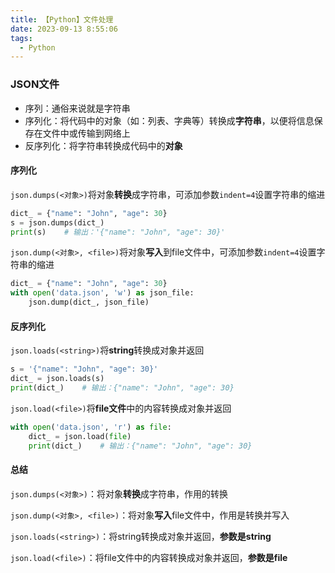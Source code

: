 ```yaml
---
title: 【Python】文件处理
date: 2023-09-13 8:55:06
tags:
  - Python
---
```


### JSON文件

- 序列：通俗来说就是字符串
- 序列化：将代码中的对象（如：列表、字典等）转换成**字符串**，以便将信息保存在文件中或传输到网络上
- 反序列化：将字符串转换成代码中的**对象**

#### 序列化

`json.dumps(<对象>)`将对象**转换**成字符串，可添加参数`indent=4`设置字符串的缩进

```python
dict_ = {"name": "John", "age": 30}
s = json.dumps(dict_)
print(s)	# 输出：'{"name": "John", "age": 30}'
```

`json.dump(<对象>, <file>)`将对象**写入**到file文件中，可添加参数`indent=4`设置字符串的缩进

```python
dict_ = {"name": "John", "age": 30}
with open('data.json', 'w') as json_file:
    json.dump(dict_, json_file)
```

#### 反序列化

`json.loads(<string>)`将**string**转换成对象并返回

```python
s = '{"name": "John", "age": 30}'
dict_ = json.loads(s)
print(dict_)	# 输出：{"name": "John", "age": 30}
```

`json.load(<file>)`将**file文件**中的内容转换成对象并返回

```python
with open('data.json', 'r') as file:
    dict_ = json.load(file)
    print(dict_)	# 输出：{"name": "John", "age": 30}
```

#### 总结

`json.dumps(<对象>)`：将对象**转换**成字符串，作用的转换

`json.dump(<对象>, <file>)`：将对象**写入**file文件中，作用是转换并写入

`json.loads(<string>)`：将string转换成对象并返回，**参数是string**

`json.load(<file>)`：将file文件中的内容转换成对象并返回，**参数是file**
